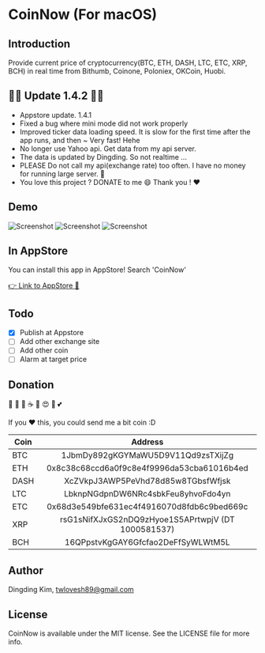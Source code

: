 CoinNow (For macOS)
===================

## Introduction

Provide current price of cryptocurrency(BTC, ETH, DASH, LTC, ETC, XRP, BCH) in real time from Bithumb, Coinone, Poloniex, OKCoin, Huobi.


## 🔔🌟 Update 1.4.2 🌟🔔

- Appstore update. 1.4.1
- Fixed a bug where mini mode did not work properly
- Improved ticker data loading speed. It is slow for the first time after the app runs, and then ~ Very fast! Hehe
- No longer use Yahoo api. Get data from my api server.
- The data is updated by Dingding. So not realtime ... 
- PLEASE Do not call my api(exchange rate) too often. I have no money for running large server. 🤑
- You love this project ? DONATE to me 😄 Thank you ! ❤️

## Demo

![Screenshot](https://github.com/DingdingKim/CoinNow/blob/master/ScreenShot/screenshot1.jpg)
![Screenshot](https://github.com/DingdingKim/CoinNow/blob/master/ScreenShot/screenshot1_1.jpg)
![Screenshot](https://github.com/DingdingKim/CoinNow/blob/master/ScreenShot/screenshot2.jpg)

## In AppStore
You can install this app in AppStore! Search 'CoinNow'

[👉 Link to AppStore 🍎](https://itunes.apple.com/kr/app/coinnow-%EC%8B%A4%EC%8B%9C%EA%B0%84-%EC%BD%94%EC%9D%B8-%EA%B0%80%EA%B2%A9-%EC%A0%95%EB%B3%B4/id1255102809?mt=12)

## Todo
- [x] Publish at Appstore
- [ ] Add other exchange site
- [ ] Add other coin
- [ ] Alarm at target price

## Donation
🍗 🍕 🍔 ☕ 🍻 😍 💃 💕

If you :heart: this, you could send me a bit coin :D

| Coin | Address|
|------|:--------:|
| BTC | 1JbmDy892gKGYMaWU5D9V11Qd9zsTXijZg |
| ETH | 0x8c38c68ccd6a0f9c8e4f9996da53cba61016b4ed | 
| DASH | XcZVkpJ3AWP5PeVhd78d85w8TGbsfWfjsk |
| LTC | LbknpNGdpnDW6NRc4sbkFeu8yhvoFdo4yn |
| ETC | 0x68d3e549bfe631ec4f4916070d8fdb6c9bed669c |
| XRP | rsG1sNifXJxGS2nDQ9zHyoe1S5APrtwpjV (DT 1000581537) |
| BCH | 16QPpstvKgGAY6Gfcfao2DeFfSyWLWtM5L |

## Author

Dingding Kim, twlovesh89@gmail.com

## License

CoinNow is available under the MIT license. See the LICENSE file for more info.
